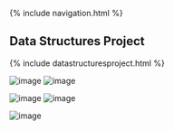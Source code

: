 {% include navigation.html %}

## Data Structures Project 
{% include datastructuresproject.html %}

![image](https://user-images.githubusercontent.com/72752116/158081557-b57a3f70-aa80-4987-961a-69be34b7e7d3.png)
![image](https://user-images.githubusercontent.com/72752116/158081663-6b842b50-4b4d-437f-abe7-45807233ecda.png)

![image](https://user-images.githubusercontent.com/72752116/158081827-0aeac1c3-073a-4622-8916-72db31899f10.png)
![image](https://user-images.githubusercontent.com/72752116/158082021-34add92b-a03f-4672-b5e1-8e6ef1c0602a.png)

![image](https://user-images.githubusercontent.com/72752116/158082198-e9a3226c-db02-4a6e-aaba-9843e033ddc3.png)





